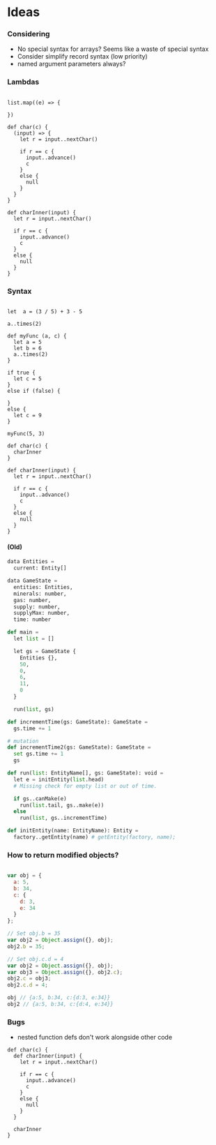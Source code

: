 # Ideas

### Considering

- No special syntax for arrays? Seems like a waste of special syntax
- Consider simplify record syntax (low priority)
- named argument parameters always?


### Lambdas

```

list.map((e) => {

})

def char(c) {
  (input) => {
    let r = input..nextChar()
  
    if r == c {
      input..advance()
      c
    }
    else {
      null
    }
  }
}

def charInner(input) {
  let r = input..nextChar()

  if r == c {
    input..advance()
    c
  }
  else {
    null
  }
}

```



### Syntax 

```

let  a = (3 / 5) + 3 - 5

a..times(2)

def myFunc (a, c) {
  let a = 5
  let b = 6
  a..times(2)
}

if true {
  let c = 5
}
else if (false) {

}
else {
  let c = 9
}

myFunc(5, 3)

def char(c) {
  charInner
}

def charInner(input) {
  let r = input..nextChar()

  if r == c {
    input..advance()
    c
  }
  else {
    null
  }
}

```

#### (Old)
```python
data Entities =
  current: Entity[]

data GameState =
  entities: Entities,
  minerals: number,
  gas: number,
  supply: number,
  supplyMax: number,
  time: number

def main =
  let list = []

  let gs = GameState {
    Entities {},
    50,
    0,
    6,
    11,
    0
  }

  run(list, gs)

def incrementTime(gs: GameState): GameState =
  gs.time += 1

# mutation
def incrementTime2(gs: GameState): GameState =
  set gs.time += 1
  gs

def run(list: EntityName[], gs: GameState): void =
  let e = initEntity(list.head)
  # Missing check for empty list or out of time.

  if gs..canMake(e)
    run(list.tail, gs..make(e))
  else
    run(list, gs..incrementTime)

def initEntity(name: EntityName): Entity =
  factory..getEntity(name) # getEntity(factory, name);
```

### How to return modified objects?
```javascript

var obj = {
  a: 5,
  b: 34,
  c: {
    d: 3,
    e: 34
  }
};

// Set obj.b = 35
var obj2 = Object.assign({}, obj);
obj2.b = 35;

// Set obj.c.d = 4
var obj2 = Object.assign({}, obj);
var obj3 = Object.assign({}, obj2.c);
obj2.c = obj3;
obj2.c.d = 4;

obj // {a:5, b:34, c:{d:3, e:34}}
obj2 // {a:5, b:34, c:{d:4, e:34}}

```

### Bugs

- nested function defs don't work alongside other code

```
def char(c) {
  def charInner(input) {
    let r = input..nextChar()

    if r == c {
      input..advance()
      c
    }
    else {
      null
    }
  }

  charInner
}
```